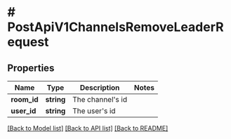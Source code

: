 # # PostApiV1ChannelsRemoveLeaderRequest

## Properties

Name | Type | Description | Notes
------------ | ------------- | ------------- | -------------
**room_id** | **string** | The channel&#39;s id |
**user_id** | **string** | The user&#39;s id |

[[Back to Model list]](../../README.md#models) [[Back to API list]](../../README.md#endpoints) [[Back to README]](../../README.md)

